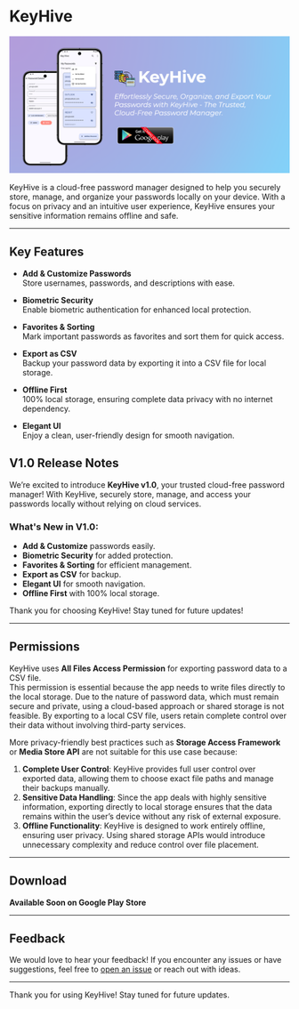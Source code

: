 # KeyHive

![KeyHive Feature Graphic](screenshots/Key-Hive-Feature-Graphic-Coming-Soon.png)

KeyHive is a cloud-free password manager designed to help you securely store, manage, and organize your passwords locally on your device. With a focus on privacy and an intuitive user experience, KeyHive ensures your sensitive information remains offline and safe.

---

## Key Features

- **Add & Customize Passwords**  
  Store usernames, passwords, and descriptions with ease.

- **Biometric Security**  
  Enable biometric authentication for enhanced local protection.

- **Favorites & Sorting**  
  Mark important passwords as favorites and sort them for quick access.

- **Export as CSV**  
  Backup your password data by exporting it into a CSV file for local storage.

- **Offline First**  
  100% local storage, ensuring complete data privacy with no internet dependency.

- **Elegant UI**  
  Enjoy a clean, user-friendly design for smooth navigation.


## V1.0 Release Notes

We’re excited to introduce **KeyHive v1.0**, your trusted cloud-free password manager! With KeyHive, securely store, manage, and access your passwords locally without relying on cloud services.

### What's New in V1.0:
- **Add & Customize** passwords easily.
- **Biometric Security** for added protection.
- **Favorites & Sorting** for efficient management.
- **Export as CSV** for backup.
- **Elegant UI** for smooth navigation.
- **Offline First** with 100% local storage.

Thank you for choosing KeyHive! Stay tuned for future updates!

---

## Permissions

KeyHive uses **All Files Access Permission** for exporting password data to a CSV file.  
This permission is essential because the app needs to write files directly to the local storage. Due to the nature of password data, which must remain secure and private, using a cloud-based approach or shared storage is not feasible. By exporting to a local CSV file, users retain complete control over their data without involving third-party services.

More privacy-friendly best practices such as **Storage Access Framework** or **Media Store API** are not suitable for this use case because:
1. **Complete User Control**: KeyHive provides full user control over exported data, allowing them to choose exact file paths and manage their backups manually.
2. **Sensitive Data Handling**: Since the app deals with highly sensitive information, exporting directly to local storage ensures that the data remains within the user’s device without any risk of external exposure.
3. **Offline Functionality**: KeyHive is designed to work entirely offline, ensuring user privacy. Using shared storage APIs would introduce unnecessary complexity and reduce control over file placement.

---

## Download

**Available Soon on Google Play Store**

---

## Feedback

We would love to hear your feedback! If you encounter any issues or have suggestions, feel free to [open an issue](#) or reach out with ideas.

---

Thank you for using KeyHive! Stay tuned for future updates.
